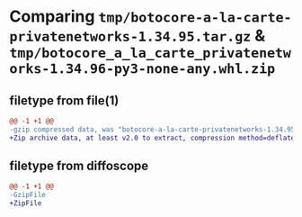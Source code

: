 # Comparing `tmp/botocore-a-la-carte-privatenetworks-1.34.95.tar.gz` & `tmp/botocore_a_la_carte_privatenetworks-1.34.96-py3-none-any.whl.zip`

## filetype from file(1)

```diff
@@ -1 +1 @@
-gzip compressed data, was "botocore-a-la-carte-privatenetworks-1.34.95.tar", last modified: Wed May  1 01:06:32 2024, max compression
+Zip archive data, at least v2.0 to extract, compression method=deflate
```

## filetype from diffoscope

```diff
@@ -1 +1 @@
-GzipFile
+ZipFile
```

